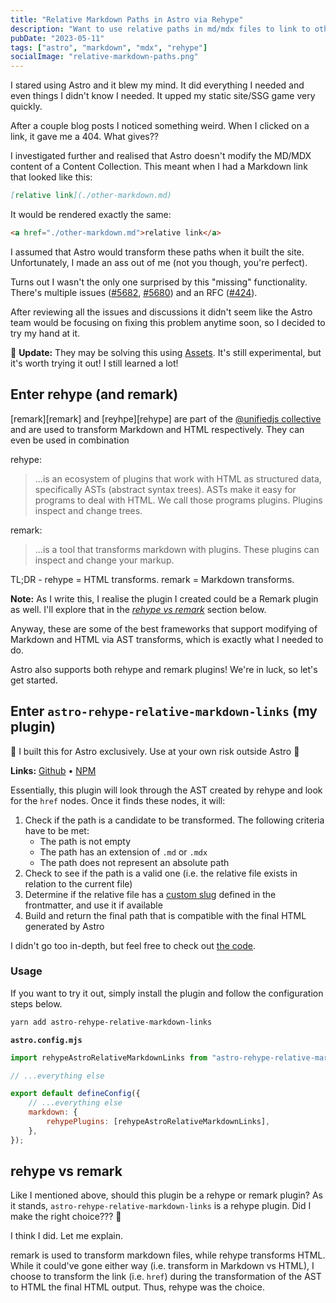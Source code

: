 ```yaml
---
title: "Relative Markdown Paths in Astro via Rehype"
description: "Want to use relative paths in md/mdx files to link to other md/mdx files? Now you can!"
pubDate: "2023-05-11"
tags: ["astro", "markdown", "mdx", "rehype"]
socialImage: "relative-markdown-paths.png"
---
```


I stared using Astro and it blew my mind. It did everything I needed and even things I didn't know I needed. It upped
my static site/SSG game very quickly.

After a couple blog posts I noticed something weird. When I clicked on a link, it gave me a 404. What gives??

I investigated further and realised that Astro doesn't modify the MD/MDX content of a Content Collection. This meant
when I had a Markdown link that looked like this:

```markdown
[relative link](./other-markdown.md)
```

It would be rendered exactly the same:

```html
<a href="./other-markdown.md">relative link</a>
```

I assumed that Astro would transform these paths when it built the site. Unfortunately, I made an ass out of me (not you
though, you're perfect).

Turns out I wasn't the only one surprised by this "missing" functionality. There's multiple issues
([#5682](https://github.com/withastro/astro/issues/5682), [#5680](https://github.com/withastro/astro/issues/5680)) and
an RFC ([#424](https://github.com/withastro/roadmap/discussions/424)).

After reviewing all the issues and discussions it didn't seem like the Astro team would be focusing on fixing this
problem anytime soon, so I decided to try my hand at it.

🚨 **Update:** They may be solving this using [Assets][astro-assets]. It's still experimental, but it's worth trying it
out! I still learned a lot!

## Enter rehype (and remark)

[remark][remark] and [reyhpe][rehype] are part of the [@unifiedjs collective](https://unifiedjs.com/) and are used to
transform Markdown and HTML respectively. They can even be used in combination

rehype:

> ...is an ecosystem of plugins that work with HTML as structured data, specifically ASTs (abstract syntax trees). ASTs make it easy for programs to deal with HTML. We call those programs plugins. Plugins inspect and change trees.

remark:

> ...is a tool that transforms markdown with plugins. These plugins can inspect and change your markup.

TL;DR - rehype = HTML transforms. remark = Markdown transforms.

**Note:** As I write this, I realise the plugin I created could be a Remark plugin as well. I'll explore that in the
_[rehype vs remark](#rehype-vs-remark)_ section below.

Anyway, these are some of the best frameworks that support modifying of Markdown and HTML via AST transforms, which is
exactly what I needed to do.

Astro also supports both rehype and remark plugins! We're in luck, so let's get started.

## Enter `astro-rehype-relative-markdown-links` (my plugin)

🚨 I built this for Astro exclusively. Use at your own risk outside Astro 🚨

**Links:** [Github][github] • [NPM][npm]

Essentially, this plugin will look through the AST created by rehype and look for the `href` nodes. Once it finds these
nodes, it will:

1. Check if the path is a candidate to be transformed. The following criteria have to be met:
    - The path is not empty
    - The path has an extension of `.md` or `.mdx`
    - The path does not represent an absolute path
2. Check to see if the path is a valid one (i.e. the relative file exists in relation to the current file)
3. Determine if the relative file has a [custom slug](https://docs.astro.build/en/guides/content-collections/#defining-custom-slugs)
   defined in the frontmatter, and use it if available
4. Build and return the final path that is compatible with the final HTML generated by Astro

I didn't go too in-depth, but feel free to check out [the code][github].

### Usage

If you want to try it out, simply install the plugin and follow the configuration steps below.

```bash
yarn add astro-rehype-relative-markdown-links
```

**`astro.config.mjs`**

```js
import rehypeAstroRelativeMarkdownLinks from "astro-rehype-relative-markdown-links";

// ...everything else

export default defineConfig({
    // ...everything else
    markdown: {
        rehypePlugins: [rehypeAstroRelativeMarkdownLinks],
    },
});
```

## rehype vs remark

Like I mentioned above, should this plugin be a rehype or remark plugin? As it stands, `astro-rehype-relative-markdown-links`
is a rehype plugin. Did I make the right choice??? 🤔

I think I did. Let me explain.

remark is used to transform markdown files, while rehype transforms HTML. While it could've gone either way (i.e.
transform in Markdown vs HTML), I choose to transform the link (i.e. `href`) during the transformation of the AST to HTML
the final HTML output. Thus, rehype was the choice.

[github]: https://github.com/vernak2539/astro-rehype-relative-markdown-links
[npm]: https://www.npmjs.com/package/astro-rehype-relative-markdown-links
[astro-assets]: https://docs.astro.build/en/guides/assets/
